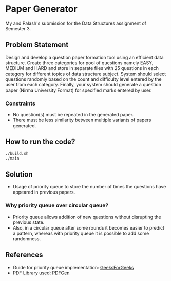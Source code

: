 # Paper Generator

My and Palash's submission for the Data Structures assignment of Semester 3.

## Problem Statement

Design and develop a question paper formation tool using an efficient data structure. Create three categories for pool of questions namely EASY, MEDIUM and HARD and store in separate files with 25 questions in each category for different topics of data structure subject. System should select questions randomly based on the count and difficulty level entered by the user from each category. Finally, your system should generate a question paper (Nirma University Format) for specified marks entered by user.

### Constraints

- No question(s) must be repeated in the generated paper.
- There must be less similarity between multiple variants of papers generated.

## How to run the code?

```bash
./build.sh
./main
```

## Solution

- Usage of priority queue to store the number of times the questions have appeared in previous papers.

### Why priority queue over circular queue?

- Priority queue allows addition of new questions without disrupting the previous state.
- Also, in a circular queue after some rounds it becomes easier to predict a pattern, whereas with priority queue it is possible to add some randomness.

## References

- Guide for priority queue implementation: [GeeksForGeeks](https://www.geeksforgeeks.org/priority-queue-using-binary-heap/)
- PDF Library used: [PDFGen](https://github.com/AndreRenaud/PDFGen/)

